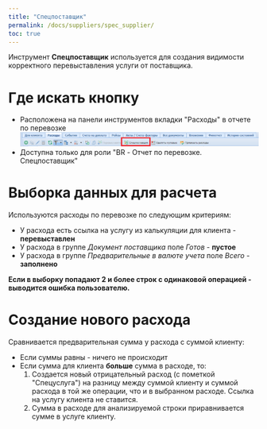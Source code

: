```yaml
---
title: "Спецпоставщик"
permalink: /docs/suppliers/spec_supplier/
toc: true
---
```


Инструмент **Спецпоставщик** используется для создания видимости корректного перевыставления услуги от поставщика.

# Где искать кнопку
* Расположена на панели инструментов вкладки "Расходы" в отчете по перевозке
![Рисунок. АРК: Online. Кнопка Спецпоставщик](../../assets/images/grid_tools/spec_supp_button.png)
* Доступна только для роли "BR - Отчет по перевозке. Спецпоставщик"

# Выборка данных для расчета
Используются расходы по перевозке по следующим критериям:
* У расхода есть ссылка на услугу из калькуляции для клиента - **перевыставлен**
* У расхода в группе *Документ поставщика* поле *Готов* - **пустое**
* У расхода в группе *Предварительные в валюте учета* поле *Всего* - **заполнено**

**Если в выборку попадают 2 и более строк с одинаковой операцией - выводится ошибка пользователю.**

# Создание нового расхода
Сравнивается предварительная сумма у расхода с суммой клиенту:
* Если суммы равны - ничего не происходит
* Если сумма для клиента **больше** сумма в расходе, то:
  1. Создается новый отрицательный расход (с пометкой "Спецуслуга") на разницу между суммой клиенту и суммой расхода в той же операции, что и в выбранном расходе. Ссылка на услугу клиента не ставится.
  2. Сумма в расходе для анализируемой строки приравнивается сумме в услуге клиенту.
